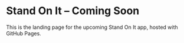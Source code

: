 # Stand On It – Coming Soon

This is the landing page for the upcoming Stand On It app, hosted with GitHub Pages.
